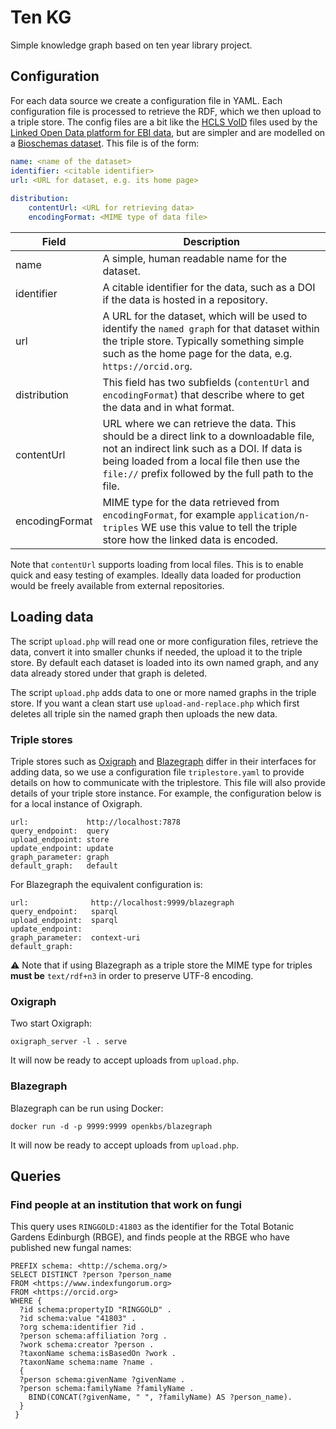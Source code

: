 # Ten KG

Simple knowledge graph based on ten year library project.

## Configuration

For each data source we create a configuration file in YAML. Each configuration file is processed to retrieve the RDF, which we then upload to a triple store. The config files are a bit like the [HCLS VoID](https://www.w3.org/TR/hcls-dataset/) files used by the [Linked Open Data platform for EBI data](https://www.ebi.ac.uk/rdf/), but are simpler and are modelled on a [Bioschemas dataset](https://bioschemas.org/profiles/Dataset).
This file is of the form:

```yaml
name: <name of the dataset>
identifier: <citable identifier>
url: <URL for dataset, e.g. its home page>
    
distribution:
    contentUrl: <URL for retrieving data>
    encodingFormat: <MIME type of data file>
```

Field | Description
--- | ---
name | A simple, human readable name for the dataset.
identifier | A citable identifier for the data, such as a DOI if the data is hosted in a repository. 
url | A URL for the dataset, which will be used to identify the `named graph` for that dataset within the triple store. Typically something simple such as the home page for the data, e.g. `https://orcid.org`. 
distribution | This field has two subfields (`contentUrl` and `encodingFormat`) that describe where to get the data and in what format.
contentUrl | URL where we can retrieve the data. This should be a direct link to a downloadable file, not an indirect link such as a DOI. If data is being loaded from a local file then use the `file://` prefix followed by the full path to the file. 
encodingFormat | MIME type for the data retrieved from `encodingFormat`, for example `application/n-triples` WE use this value to tell the triple store how the linked data is encoded.

Note that `contentUrl` supports loading from local files. This is to enable quick and easy testing of examples. Ideally data loaded for production would be freely available from external repositories.

## Loading data

The script `upload.php` will read one or more configuration files, retrieve the data, convert it into smaller chunks if needed, the upload it to the triple store. By default each dataset is loaded into its own named graph, and any data already stored under that graph is deleted.

The script `upload.php` adds data to one or more named graphs in the triple store. If you want a clean start use `upload-and-replace.php` which first deletes all triple sin the named graph then uploads the new data.


### Triple stores

Triple stores such as [Oxigraph](https://crates.io/crates/oxigraph_server) and [Blazegraph](https://blazegraph.com) differ in their interfaces for adding data, so we use a configuration file `triplestore.yaml` to provide details on how to communicate with the triplestore. This file will also provide details of your triple store instance. For example, the configuration below is for a local instance of Oxigraph.

```
url:             http://localhost:7878
query_endpoint:  query
upload_endpoint: store
update_endpoint: update
graph_parameter: graph
default_graph:   default
```

For Blazegraph the equivalent configuration is:

```
url:              http://localhost:9999/blazegraph
query_endpoint:   sparql
upload_endpoint:  sparql
update_endpoint:            
graph_parameter:  context-uri
default_graph:
```

:warning: Note that if using Blazegraph as a triple store the MIME type for triples **must be** `text/rdf+n3` in order to preserve UTF-8 encoding.

### Oxigraph

Two start Oxigraph:

```
oxigraph_server -l . serve 
```

It will now be ready to accept uploads from `upload.php`.

### Blazegraph

Blazegraph can be run using Docker:

```
docker run -d -p 9999:9999 openkbs/blazegraph
```

It will now be ready to accept uploads from `upload.php`.


## Queries

### Find people at an institution that work on fungi

This query uses `RINGGOLD:41803` as the identifier for the Total Botanic Gardens Edinburgh (RBGE), and finds people at the RBGE who have published new fungal names:

```
PREFIX schema: <http://schema.org/>
SELECT DISTINCT ?person ?person_name
FROM <https://www.indexfungorum.org>
FROM <https://orcid.org>
WHERE {
  ?id schema:propertyID "RINGGOLD" .
  ?id schema:value "41803" .
  ?org schema:identifier ?id .
  ?person schema:affiliation ?org .
  ?work schema:creator ?person .
  ?taxonName schema:isBasedOn ?work .
  ?taxonName schema:name ?name .
  {
  ?person schema:givenName ?givenName .
  ?person schema:familyName ?familyName .
    BIND(CONCAT(?givenName, " ", ?familyName) AS ?person_name).
  }
 }
```

